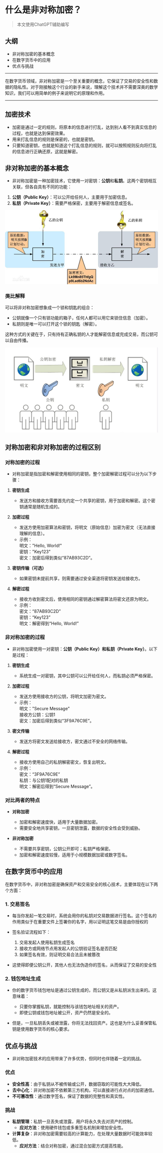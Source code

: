 # 什么是非对称加密？

> 本文使用ChatGPT辅助编写

## 大纲
* 非对称加密的基本概念
* 在数字货币中的应用
* 优点与挑战

---

在数字货币领域，非对称加密是一个至关重要的概念，它保证了交易的安全性和数据的隐私性。对于刚接触这个行业的新手来说，理解这个技术并不需要深奥的数学知识，我们可以用简单的例子来说明它的原理和作用。

---

## 加密技术
* 加密是通过一定的规则，将原本的信息进行打乱，达到别人看不到真实信息的过程，也就是达到保密效果。
* 用来打乱信息的规则是保密的，也就是密钥。
* 只要知道密钥，也就是知道这个打乱信息的规则，就可以按照规则反向将打乱的信息进行正确还原，这就是解密。

## 非对称加密的基本概念

* 非对称加密是一种加密技术，它使用一对密钥：**公钥**和**私钥**。这两个密钥相互关联，但各自具有不同的功能：

1. **公钥（Public Key）**：可以公开给任何人，主要用于加密信息。
2. **私钥（Private Key）**：需要严格保密，主要用于解密信息或签名。

![非对称加密示意图](../images/blockChain/asymmetric-encryption_key.jpg)

### 类比解释
可以将非对称加密想象成一个锁和钥匙的组合：
* 公钥就像一个只有锁功能的箱子，任何人都可以用它来锁住信息（加密）。
* 私钥则是唯一可以打开这个锁的钥匙（解密）。

这种方式的关键在于，只有持有正确私钥的人才能解密信息或完成交易，而公钥可以自由传播。

![非对称加密示意图](../images/blockChain/asymmetric-encryption_public-key.jpg)

## 对称加密和非对称加密的过程区别
### 对称加密的过程  

* 对称加密是指加密和解密使用相同的密钥，整个加密解密过程可以分为以下步骤：  

1. **密钥生成**  
   - 发送方和接收方需要首先约定一个共享的密钥，用于加密和解密。这个密钥通常是随机生成的。  

2. **加密过程**  
   - 发送方使用加密算法和密钥，将明文（原始信息）加密为密文（无法直接理解的信息）。  
   - 示例：  
     明文："Hello, World!"  
     密钥："Key123"  
     密文：加密后得到类似“87AB93C2D”。  

3. **密钥传输（可选）**  
   - 如果密钥未提前共享，则需要通过安全渠道将密钥发送给接收方。  

4. **解密过程**  
   - 接收方收到密文后，使用相同的密钥通过解密算法将密文还原为明文。  
   - 示例：  
     密文：“87AB93C2D”  
     密钥：“Key123”  
     明文：解密得到“Hello, World!”  

### 非对称加密的过程  

* 非对称加密使用一对密钥：**公钥（Public Key）**和**私钥（Private Key）**。以下是过程：  

1. **密钥生成**  
   - 系统生成一对密钥，其中公钥可以公开给任何人，而私钥必须严格保密。  

2. **加密过程**  
   - 发送方使用接收方的公钥，将明文加密为密文。  
   - 示例：  
     明文："Secure Message"  
     接收方公钥：公钥1  
     密文：加密后得到类似“3F9A76C9E”。  

3. **密文传输**  
   - 发送方将密文发送给接收方，密文通过不安全的网络传输。  

4. **解密过程**  
   - 接收方使用自己的私钥解密密文，恢复出明文。  
   - 示例：  
     密文：“3F9A76C9E”  
     私钥：与公钥1配对的私钥  
     明文：解密后得到“Secure Message”。  

### 对比两者的特点  

- **对称加密**  
  - 加密和解密速度快，适用于大量数据加密。  
  - 需要安全地共享密钥，一旦密钥泄露，数据的安全性会受到威胁。  

- **非对称加密**  
  - 不需要共享密钥，公钥公开即可；私钥严格保密。  
  - 加密和解密速度较慢，适用于小规模数据加密或数字签名。  

## 在数字货币中的应用

在数字货币中，非对称加密是确保资产和交易安全的核心技术，主要体现在以下两个方面：

### 1. **交易签名**

* 每当你发起一笔交易时，系统会用你的私钥对交易数据进行签名。这个签名的作用类似于在重要文件上签署你的名字，用以证明这笔交易是由你授权的

* 签名验证流程如下：
	1. 交易发起人使用私钥生成签名
	2. 接收方或网络节点用发起人的公钥验证签名是否匹配
	3. 如果签名有效，则证明交易合法且未被篡改

* 这使得即便公钥公开，其他人也无法伪造你的签名，从而保证了交易的安全性

### 2. **钱包地址生成**

* 你的数字货币钱包地址是通过公钥生成的，而公钥又是从私钥派生出来的。这意味着：
	- 只要你掌握私钥，就能控制与该钱包地址相关的资产。
	- 即使公钥或钱包地址被公开，资产仍然是安全的。

* 但是，一旦私钥丢失或被泄露，你将无法找回资产。这也是为什么妥善保管私钥是使用数字货币的核心要求。

## 优点与挑战

* 非对称加密技术的应用带来了许多优势，但同时也伴随着一定的挑战。

### 优点
- **安全性高**：由于私钥从不被传输或公开，数据窃取的可能性大大降低。
- **去中心化**：非对称加密不依赖第三方机构，可以直接进行点对点的加密通信。
- **不可篡改性**：通过数字签名，保证了数据的完整性和真实性。

### 挑战
- **私钥管理**：私钥一旦丢失或泄露，用户将永久失去对资产的控制。
  - **应对方法**：使用硬件钱包或多重签名机制来增加安全性。
- **计算复杂**：非对称加密需要较高的计算能力，在处理大量数据时可能效率较低。
  - **应对方法**：结合对称加密，通过混合加密方式提高性能。
